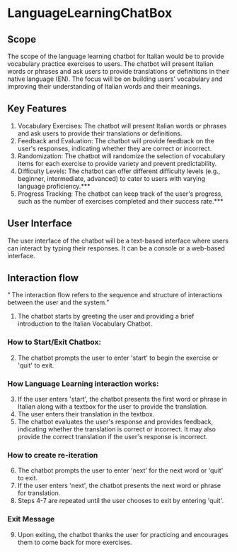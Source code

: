 # LanguageLearningChatBox

## Scope 
The scope of the language learning chatbot for Italian would be to provide vocabulary practice exercises to users. The chatbot will present Italian words or phrases and ask users to provide translations or definitions in their native language (EN). The focus will be on building users' vocabulary and improving their understanding of Italian words and their meanings.

## Key Features
1. Vocabulary Exercises: The chatbot will present Italian words or phrases and ask users to provide their translations or definitions.
2. Feedback and Evaluation: The chatbot will provide feedback on the user's responses, indicating whether they are correct or incorrect.
3. Randomization: The chatbot will randomize the selection of vocabulary items for each exercise to provide variety and prevent predictability.
4. Difficulty Levels: The chatbot can offer different difficulty levels (e.g., beginner, intermediate, advanced) to cater to users with varying language proficiency.***
5. Progress Tracking: The chatbot can keep track of the user's progress, such as the number of exercises completed and their success rate.***

## User Interface
The user interface of the chatbot will be a text-based interface where users can interact by typing their responses. It can be a console or a web-based interface. 

## Interaction flow
“ The interaction flow refers to the sequence and structure of interactions between the user and the system.”

1. The chatbot starts by greeting the user and providing a brief introduction to the Italian Vocabulary Chatbot.

### How to Start/Exit Chatbox:
2. The chatbot prompts the user to enter 'start' to begin the exercise or 'quit' to exit.

### How Language Learning interaction works:
3. If the user enters 'start', the chatbot presents the first word or phrase in Italian along with a textbox for the user to provide the translation.
4. The user enters their translation in the textbox.
5. The chatbot evaluates the user's response and provides feedback, indicating whether the translation is correct or incorrect. It may also provide the correct translation if the user's response is incorrect.

### How to create re-iteration
6. The chatbot prompts the user to enter 'next' for the next word or 'quit' to exit.
7. If the user enters 'next', the chatbot presents the next word or phrase for translation.
8. Steps 4-7 are repeated until the user chooses to exit by entering 'quit'.

### Exit Message
9. Upon exiting, the chatbot thanks the user for practicing and encourages them to come back for more exercises.
